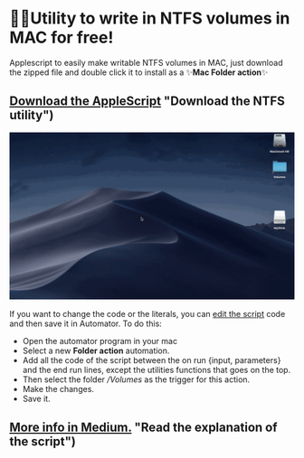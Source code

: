 # 🧙‍♂️Utility to write in NTFS volumes in MAC for free!
Applescript to easily make writable NTFS volumes in MAC, just download the zipped file and double click it to install as a ✨**Mac Folder action**✨

## [Download the AppleScript](https://github.com/arturogalan/ntfs-mac-automator/blob/master/NTFS%20writable%20utility.zip) "Download the NTFS utility")

![NTFS utility](https://github.com/arturogalan/ntfs-mac-automator/blob/master/images/NTFSUtility1.gif)

If you want to change the code or the literals, you can [edit the script](https://github.com/arturogalan/ntfs-mac-automator/blob/master/src/NTFS_writable_utility_AppleScript.txt) code and then save it in Automator.
To do this:
* Open the automator program in your mac
* Select a new **Folder action** automation. 
* Add all the code of the script between the on run {input, parameters} and the end run lines, except the utilities functions that goes on the top.
* Then select the folder */Volumes* as the trigger for this action. 
* Make the changes.
* Save it.

## [More info in Medium.](https://medium.com/@arturo.galan/%EF%B8%8Futility-to-write-on-ntfs-volumes-in-mac-for-free-d2d4ab32b25e) "Read the explanation of the script")

